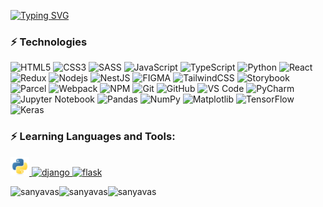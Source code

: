 [![Typing SVG](https://readme-typing-svg.herokuapp.com?color=%236c7c&lines=Hello+I'm+Sanyavas+Python+Developer)](https://git.io/typing-svg)

### ⚡ Technologies
![HTML5](https://img.shields.io/badge/-HTML5-E34F26?style=plastic&logo=html5&logoColor=white)
![CSS3](https://img.shields.io/badge/-CSS3-1572B6?style=plastic&logo=css3)
![SASS](https://img.shields.io/badge/-SASS-E10098?style=plastic&logo=sass)
![JavaScript](https://img.shields.io/badge/-JavaScript-black?style=plastic&logo=javascript)
![TypeScript](https://img.shields.io/badge/typescript-%23007ACC.svg?style=plastic&logo=typescript&logoColor=white)
![Python](https://img.shields.io/badge/python-3670A0?style=plastic&logo=python&logoColor=ffdd54)
![React](https://img.shields.io/badge/-React-darkslategray?style=plastic&logo=react)
![Redux](https://img.shields.io/badge/-Redux-darkslategray?style=plastic&logo=redux)
![Nodejs](https://img.shields.io/badge/-Nodejs-black?style=plastic&logo=Node.js)
![NestJS](https://img.shields.io/badge/nestjs-%23E0234E.svg?style=plastic&logo=nestjs&logoColor=white)
![FIGMA](https://img.shields.io/badge/-Figma-black?style=plastic&logo=figma)
![TailwindCSS](https://img.shields.io/badge/tailwindcss-%2338B2AC.svg?style=plastic&logo=tailwind-css&logoColor=white)
![Storybook](https://img.shields.io/badge/-Storybook-FF4785?style=plastic&logo=storybook&logoColor=white)
![Parcel](https://img.shields.io/badge/-Parcel-black?style=plastic&logo=Parceljs)
![Webpack](https://img.shields.io/badge/-Webpack-black?style=plastic&logo=Webpack)
![NPM](https://img.shields.io/badge/-NPM-firebrick?style=plastic&logo=npm)
![Git](https://img.shields.io/badge/-Git-black?style=plastic&logo=git)
![GitHub](https://img.shields.io/badge/-GitHub-181717?style=plastic&logo=github)
![VS Code](https://img.shields.io/badge/-VS%20Code-007ACC?style=plastic&logo=visual-studio-code)
![PyCharm](https://img.shields.io/badge/pycharm-143?style=plastic&logo=pycharm&logoColor=black&color=black&labelColor=green)
![Jupyter Notebook](https://img.shields.io/badge/jupyter-%23FA0F00.svg?style=plastic&logo=jupyter&logoColor=white)
![Pandas](https://img.shields.io/badge/pandas-%23150458.svg?style=plastic&logo=pandas&logoColor=white)
![NumPy](https://img.shields.io/badge/numpy-%23013243.svg?style=plastic&logo=numpy&logoColor=white)
![Matplotlib](https://img.shields.io/badge/Matplotlib-%23ffffff.svg?style=plastic&logo=Matplotlib&logoColor=black)
![TensorFlow](https://img.shields.io/badge/TensorFlow-%23FF6F00.svg?style=plastic&logo=TensorFlow&logoColor=white)
![Keras](https://img.shields.io/badge/Keras-%23D00000.svg?style=plastic&logo=Keras&logoColor=white)

<h3 align="left"> ⚡ Learning Languages and Tools:</h3>
<p align="left"> 
<a href="https://www.python.org" target="_blank" rel="noreferrer"> <img src="https://raw.githubusercontent.com/devicons/devicon/master/icons/python/python-original.svg" alt="python" width="30" height="30"/> </a> 
<a href="https://www.djangoproject.com" target="_blank" rel="noreferrer"> <img src="https://upload.wikimedia.org/wikipedia/commons/7/75/Django_logo.svg" alt="django" width="90" height="30"/> </a> 
<a href="https://flask.palletsprojects.com/en/2.2.x/" target="_blank" rel="noreferrer"> <img src="https://upload.wikimedia.org/wikipedia/commons/thumb/3/3c/Flask_logo.svg/1200px-Flask_logo.svg.png" alt="flask" width="90" height="30"/> </a>
</p>

<p><img align="left" src="https://github-readme-stats.vercel.app/api?username=sanyavas&show_icons=true&theme=transparent" alt="sanyavas" height="160" /></p>
<p><img align="left" src="https://github-readme-stats.vercel.app/api/top-langs?username=sanyavas&show_icons=true&theme=transparent&locale=en&layout=compact" alt="sanyavas" height="160" /></p>

<p align="left"> <img src="https://komarev.com/ghpvc/?username=sanyavas&label=Profile%20views&color=0e75b6&style=plastic" alt="sanyavas" /> </p>

